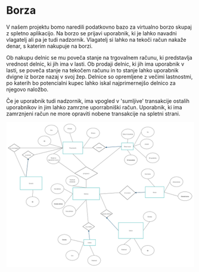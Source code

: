 # Borza

V našem projektu bomo naredili podatkovno bazo za virtualno borzo skupaj z spletno aplikacijo. 
Na borzo se prijavi uporabnik, ki je lahko navadni vlagatelj ali pa je tudi nadzornik. 
Vlagatelj si lahko na tekoči račun nakaže denar, s katerim nakupuje na borzi. 

Ob nakupu delnic se mu poveča stanje na trgovalnem računu, ki predstavlja vrednost delnic, ki jih ima v lasti.
Ob prodaji delnic, ki jih ima uporabnik v lasti, se poveča stanje na tekočem računu in to stanje lahko uporabnik dvigne iz borze nazaj v svoj žep.
Delnice so opremljene z večimi lastnostmi, po katerih bo potencialni kupec lahko iskal najprimernejšo delnico za njegovo naložbo.

Če je uporabnik tudi nadzornik, ima vpogled v 'sumljive' transakcije ostalih uporabnikov in jim lahko zamrzne uporrabniški račun.
Uporabnik, ki ima zamrznjeni račun ne more opraviti nobene transakcije na spletni strani.







![Er diagram](ERdiagram.png)
